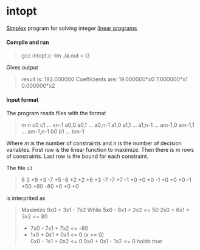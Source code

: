 # intopt

[Simplex](https://en.wikipedia.org/wiki/Simplex_algorithm) program for solving integer [linear programs](https://en.wikipedia.org/wiki/Linear_programming)

#### Compile and run

> gcc intopt.c -lm
> ./a.out < i3

Gives output

> result is: 192.000000
> Coefficients are: 19.000000\*x0 7.000000\*x1 0.000000\*x2

#### Input format

The program reads files with the format

> m  n
> c0  c1  ...  xn-1
> a0,0  a0,1  ...  a0,n-1
> a1,0  a1,1  ... a1,n-1
>   ...
> am-1,0  am-1,1  ...  am-1,n-1
> b0  b1  ...  bm-1

Where *m* is the number of constraints and *n* is the number of decision variables. First row is the linear function to maximize. Then there is m rows of constraints. Last row is the bound for each constraint.

The file `i3`

> 6 3
> +9 +3 -7
> +5 -8 +2
> +2 +6 +3
> -7 -7 +7
> -1 +0 +0 
> +0 -1 +0
> +0 +0 -1
> +50 +80 -80 +0 +0 +0

is interprited as 

> Maximize 9x0 + 3x1 - 7x2
> While
>   5x0 - 8x1 + 2x2 <= 50
>   2x0 + 6x1 + 3x2 <= 80
>   - 7x0 - 7x1 + 7x2 <= -80
>   - 1x0 + 0x1 + 0x1 <= 0  (x >= 0)  
>   0x0 - 1x1 + 0x2 <= 0
>   0x0 + 0x1 - 1x2 <= 0
> holds true
